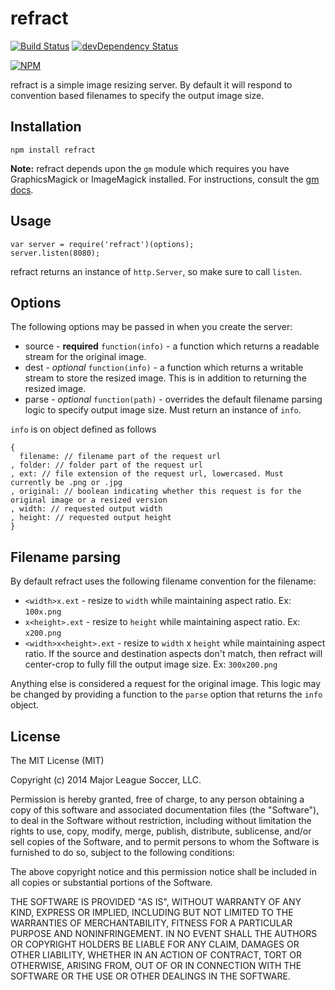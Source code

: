 refract
=======

[![Build Status](https://travis-ci.org/majorleaguesoccer/refract.png?branch=master)](https://travis-ci.org/majorleaguesoccer/refract)
[![devDependency Status](https://david-dm.org/majorleaguesoccer/refract.png)](https://david-dm.org/majorleaguesoccer/refract#info=dependencies)

[![NPM](https://nodei.co/npm/refract.png)](https://nodei.co/npm/refract/)

refract is a simple image resizing server. By default it will respond to convention based filenames to specify the output image size.

Installation
------------

```
npm install refract
```

**Note:** refract depends upon the `gm` module which requires you have GraphicsMagick or ImageMagick installed. For instructions, consult the [gm docs](https://github.com/aheckmann/gm#getting-started).

Usage
-----

```
var server = require('refract')(options);
server.listen(8080);
```

refract returns an instance of `http.Server`, so make sure to call `listen`.


Options
-------

The following options may be passed in when you create the server:

* source - **required** `function(info)` - a function which returns a readable stream for the original image. 
* dest - _optional_ `function(info)` - a function which returns a writable stream to store the resized image. This is in addition to returning the resized image.
* parse - _optional_ `function(path)` - overrides the default filename parsing logic to specify output image size. Must return an instance of `info`.

`info` is on object defined as follows
```
{
  filename: // filename part of the request url
, folder: // folder part of the request url
, ext: // file extension of the request url, lowercased. Must currently be .png or .jpg
, original: // boolean indicating whether this request is for the original image or a resized version
, width: // requested output width
, height: // requested output height
}
```

Filename parsing
----------------

By default refract uses the following filename convention for the filename:

* `<width>x.ext` - resize to `width` while maintaining aspect ratio. Ex: `100x.png`
* `x<height>.ext` - resize to `height` while maintaining aspect ratio. Ex: `x200.png`
* `<width>x<height>.ext` - resize to `width` x `height` while maintaining aspect ratio. If the source and destination aspects don't match, then refract will center-crop to fully fill the output image size. Ex: `300x200.png`

Anything else is considered a request for the original image. This logic may be changed by providing a function to the `parse` option that returns the `info` object.


License
-------

The MIT License (MIT)

Copyright (c) 2014 Major League Soccer, LLC.

Permission is hereby granted, free of charge, to any person obtaining a copy of
this software and associated documentation files (the "Software"), to deal in
the Software without restriction, including without limitation the rights to
use, copy, modify, merge, publish, distribute, sublicense, and/or sell copies of
the Software, and to permit persons to whom the Software is furnished to do so,
subject to the following conditions:

The above copyright notice and this permission notice shall be included in all
copies or substantial portions of the Software.

THE SOFTWARE IS PROVIDED "AS IS", WITHOUT WARRANTY OF ANY KIND, EXPRESS OR
IMPLIED, INCLUDING BUT NOT LIMITED TO THE WARRANTIES OF MERCHANTABILITY, FITNESS
FOR A PARTICULAR PURPOSE AND NONINFRINGEMENT. IN NO EVENT SHALL THE AUTHORS OR
COPYRIGHT HOLDERS BE LIABLE FOR ANY CLAIM, DAMAGES OR OTHER LIABILITY, WHETHER
IN AN ACTION OF CONTRACT, TORT OR OTHERWISE, ARISING FROM, OUT OF OR IN
CONNECTION WITH THE SOFTWARE OR THE USE OR OTHER DEALINGS IN THE SOFTWARE.
